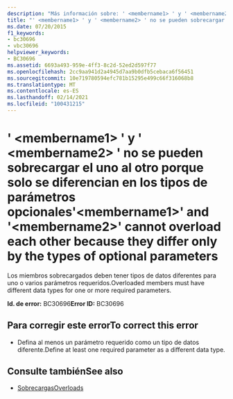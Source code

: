 ```yaml
---
description: "Más información sobre: ' <membername1> ' y ' <membername2> ' no se pueden sobrecargar el uno al otro porque solo se diferencian en los tipos de parámetros opcionales"
title: "' <membername1> ' y ' <membername2> ' no se pueden sobrecargar el uno al otro porque solo se diferencian en los tipos de parámetros opcionales"
ms.date: 07/20/2015
f1_keywords:
- bc30696
- vbc30696
helpviewer_keywords:
- BC30696
ms.assetid: 6693a493-959e-4ff3-8c2d-52ed2d597f77
ms.openlocfilehash: 2cc9aa941d2a4945d7aa9b0dfb5cebaca6f56451
ms.sourcegitcommit: 10e719780594efc781b15295e499c66f316068b8
ms.translationtype: MT
ms.contentlocale: es-ES
ms.lasthandoff: 02/14/2021
ms.locfileid: "100431215"
---
```

# <a name="membername1-and-membername2-cannot-overload-each-other-because-they-differ-only-by-the-types-of-optional-parameters"></a><span data-ttu-id="ffe47-103">' \<membername1> ' y ' \<membername2> ' no se pueden sobrecargar el uno al otro porque solo se diferencian en los tipos de parámetros opcionales</span><span class="sxs-lookup"><span data-stu-id="ffe47-103">'\<membername1>' and '\<membername2>' cannot overload each other because they differ only by the types of optional parameters</span></span>

<span data-ttu-id="ffe47-104">Los miembros sobrecargados deben tener tipos de datos diferentes para uno o varios parámetros requeridos.</span><span class="sxs-lookup"><span data-stu-id="ffe47-104">Overloaded members must have different data types for one or more required parameters.</span></span>  
  
 <span data-ttu-id="ffe47-105">**Id. de error:** BC30696</span><span class="sxs-lookup"><span data-stu-id="ffe47-105">**Error ID:** BC30696</span></span>  
  
## <a name="to-correct-this-error"></a><span data-ttu-id="ffe47-106">Para corregir este error</span><span class="sxs-lookup"><span data-stu-id="ffe47-106">To correct this error</span></span>  
  
- <span data-ttu-id="ffe47-107">Defina al menos un parámetro requerido como un tipo de datos diferente.</span><span class="sxs-lookup"><span data-stu-id="ffe47-107">Define at least one required parameter as a different data type.</span></span>  
  
## <a name="see-also"></a><span data-ttu-id="ffe47-108">Consulte también</span><span class="sxs-lookup"><span data-stu-id="ffe47-108">See also</span></span>

- [<span data-ttu-id="ffe47-109">Sobrecargas</span><span class="sxs-lookup"><span data-stu-id="ffe47-109">Overloads</span></span>](../language-reference/modifiers/overloads.md)
